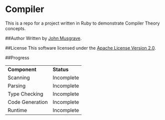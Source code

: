 Compiler
========
This is a repo for a project written in Ruby to demonstrate Compiler Theory concepts.

##Author
Written by [John Musgrave](http://johnmusgrave.com).

##License
This software licensed under the
[Apache License Version 2.0](http://www.apache.org/licenses/LICENSE-2.0.txt).

##Progress

<table>
<tr><td><b>Component</b></td><td><b>Status</b></td></tr>
<tr><td>Scanning</td><td>Incomplete</td></tr>
<tr><td>Parsing</td><td>Incomplete</td></tr>
<tr><td>Type Checking</td><td>Incomplete</td></tr>
<tr><td>Code Generation</td><td>Incomplete</td></tr>
<tr><td>Runtime</td><td>Incomplete</td></tr>
</table>
